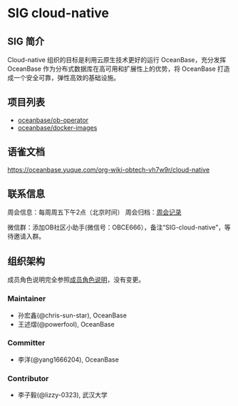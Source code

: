 # SIG cloud-native

## SIG 简介
Cloud-native 组织的目标是利用云原生技术更好的运行 OceanBase，充分发挥 OceanBase 作为分布式数据库在高可用和扩展性上的优势，将 OceanBase 打造成一个安全可靠，弹性高效的基础设施。

## 项目列表

- [oceanbase/ob-operator](https://github.com/oceanbase/ob-operator)
- [oceanbase/docker-images](https://github.com/oceanbase/docker-images)

## 语雀文档
https://oceanbase.yuque.com/org-wiki-obtech-vh7w9r/cloud-native

## 联系信息

周会信息：每周周五下午2点（北京时间）
周会归档：[周会记录](https://oceanbase.yuque.com/org-wiki-obtech-vh7w9r/cloud-native/hng2krvfkygb375x)

微信群：添加OB社区小助手(微信号：OBCE666），备注“SIG-cloud-native”，等待邀请入群。


## 组织架构

成员角色说明完全参照[成员角色说明](../membership.md)，没有变更。

### Maintainer

- 孙宏鑫(@chris-sun-star), OceanBase
- 王述熠(@powerfooI), OceanBase

### Committer
- 李洋(@yang1666204), OceanBase

### Contributor
- 李子毅(@lizzy-0323), 武汉大学

